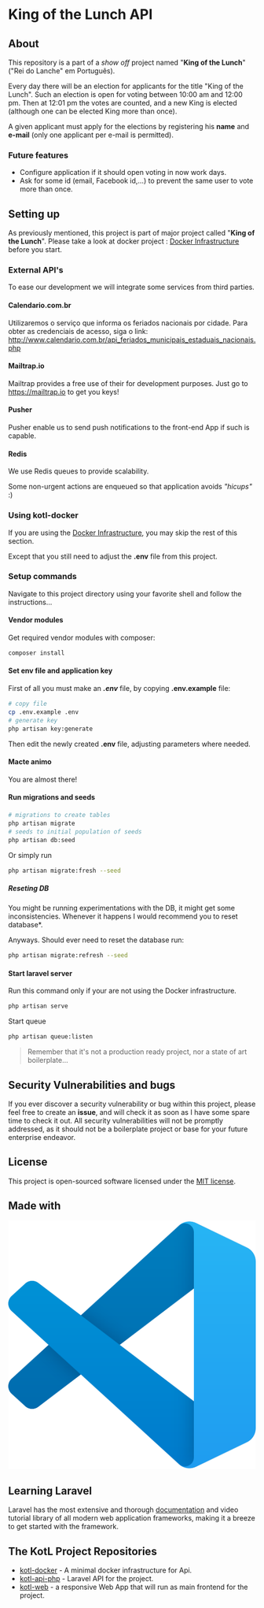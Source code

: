 # King of the Lunch API

## About

This repository is a part of a _show off_ project named "**King of the Lunch**"
("Rei do Lanche" em Português).

Every day there will be an election for applicants for the title "King of the Lunch". Such an election is open for voting between 10:00 am and 12:00 pm. Then at 12:01 pm the votes are counted, and a new King is elected (although one can be elected King more than once).

A given applicant must apply for the elections by registering his **name** and **e-mail** (only one applicant per e-mail is permitted).

### Future features

* Configure application if it should open voting in now work days.
* Ask for some id (email, Facebook id,...) to prevent the same user to vote more than once.

## Setting up

As previously mentioned, this project is part of major project called "**King of the Lunch**". Please take a look at docker project : [Docker Infrastructure](https://github.com/fabricioyukio/kotl-docker) before you start.

### External API's

To ease our development we will integrate some services from third parties.

#### Calendario.com.br

Utilizaremos o serviço que informa os feriados nacionais por cidade. Para obter as credenciais de acesso, siga o link:
http://www.calendario.com.br/api_feriados_municipais_estaduais_nacionais.php

#### Mailtrap.io

Mailtrap provides a free use of their for development purposes. Just go to https://mailtrap.io to get you keys!

#### Pusher

Pusher enable us to send push notifications to the front-end App if such is capable.

#### Redis

We use Redis queues to provide scalability.

Some non-urgent actions are enqueued so that application avoids _"hicups"_ :)

### Using kotl-docker

If you are using the [Docker Infrastructure](https://github.com/fabricioyukio/kotl-docker), you may skip the rest of this section.

Except that you still need to adjust the **.env** file from this project.

### Setup commands

Navigate to this project directory using your favorite shell and follow the instructions...

#### Vendor modules

Get required vendor modules with composer:

```bash
composer install
```

#### Set env file and application key

First of all you must make an ***.env*** file, by copying **.env.example** file:

```bash
# copy file
cp .env.example .env
# generate key
php artisan key:generate
```

Then edit the newly created **.env** file, adjusting parameters where needed.

#### Macte animo

You are almost there!

#### Run migrations and seeds

```bash
# migrations to create tables
php artisan migrate
# seeds to initial population of seeds
php artisan db:seed
```

Or simply run

```bash
php artisan migrate:fresh --seed
```

##### Reseting DB

You might be running experimentations with the DB, it might get some inconsistencies. Whenever it happens I would recommend you to reset database*.

Anyways. Should ever need to reset the database run:
```bash
php artisan migrate:refresh --seed
```

#### Start laravel server

Run this command only if your are not using the Docker infrastructure.

```bash
php artisan serve
```

Start queue

```bash
php artisan queue:listen
```

> Remember that it's not a production ready project, nor a state of art boilerplate...

## Security Vulnerabilities and bugs

If you ever discover a security vulnerability or bug within this project, please feel free to create an **issue**, and will check it as soon as I have some spare time to check it out. All security vulnerabilities will not be promptly addressed, as it should not be a boilerplate project or base for your future enterprise endeavor.

## License

This project is open-sourced software licensed under the [MIT license](https://opensource.org/licenses/MIT).

## Made with

[![vscode][1]][2]

[1]: public/assets/vscode_icon.svg
[2]: https://code.visualstudio.com/ "Get VSCode"

## Learning Laravel

Laravel has the most extensive and thorough [documentation](https://laravel.com/docs) and video tutorial library of all modern web application frameworks, making it a breeze to get started with the framework.

## The KotL Project Repositories

* [kotl-docker](https://github.com/fabricioyukio/kotl-docker) - A minimal docker infrastructure for Api.
* [kotl-api-php](https://github.com/fabricioyukio/kotl-api-php) - Laravel API for the project.
* [kotl-web](https://github.com/fabricioyukio/kotl-web) - a responsive Web App that will run as main frontend for the project.

